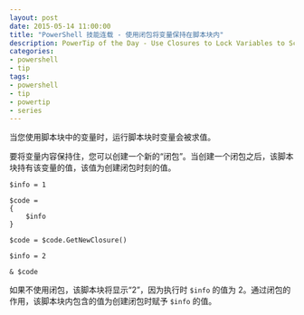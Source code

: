 ```yaml
---
layout: post
date: 2015-05-14 11:00:00
title: "PowerShell 技能连载 - 使用闭包将变量保持在脚本块内"
description: PowerTip of the Day - Use Closures to Lock Variables to Script Blocks
categories:
- powershell
- tip
tags:
- powershell
- tip
- powertip
- series
---
```

当您使用脚本块中的变量时，运行脚本块时变量会被求值。

要将变量内容保持住，您可以创建一个新的“闭包”。当创建一个闭包之后，该脚本块持有该变量的值，该值为创建闭包时刻的值。

    $info = 1

    $code =
    {
        $info
    }

    $code = $code.GetNewClosure()

    $info = 2

    & $code

如果不使用闭包，该脚本块将显示“2”，因为执行时 `$info` 的值为 2。通过闭包的作用，该脚本块内包含的值为创建闭包时赋予 `$info` 的值。

<!--本文国际来源：[Use Closures to Lock Variables to Script Blocks](http://community.idera.com/powershell/powertips/b/tips/posts/use-closures-to-lock-variables-to-script-blocks)-->
